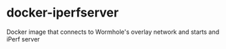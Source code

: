 # docker-iperfserver
Docker image that connects to Wormhole's overlay network and starts and iPerf server
